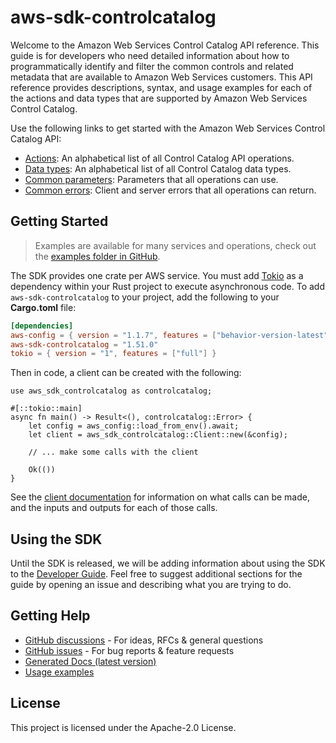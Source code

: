 # aws-sdk-controlcatalog

Welcome to the Amazon Web Services Control Catalog API reference. This guide is for developers who need detailed information about how to programmatically identify and filter the common controls and related metadata that are available to Amazon Web Services customers. This API reference provides descriptions, syntax, and usage examples for each of the actions and data types that are supported by Amazon Web Services Control Catalog.

Use the following links to get started with the Amazon Web Services Control Catalog API:
  - [Actions](https://docs.aws.amazon.com/controlcatalog/latest/APIReference/API_Operations.html): An alphabetical list of all Control Catalog API operations.
  - [Data types](https://docs.aws.amazon.com/controlcatalog/latest/APIReference/API_Types.html): An alphabetical list of all Control Catalog data types.
  - [Common parameters](https://docs.aws.amazon.com/controlcatalog/latest/APIReference/CommonParameters.html): Parameters that all operations can use.
  - [Common errors](https://docs.aws.amazon.com/controlcatalog/latest/APIReference/CommonErrors.html): Client and server errors that all operations can return.

## Getting Started

> Examples are available for many services and operations, check out the
> [examples folder in GitHub](https://github.com/awslabs/aws-sdk-rust/tree/main/examples).

The SDK provides one crate per AWS service. You must add [Tokio](https://crates.io/crates/tokio)
as a dependency within your Rust project to execute asynchronous code. To add `aws-sdk-controlcatalog` to
your project, add the following to your **Cargo.toml** file:

```toml
[dependencies]
aws-config = { version = "1.1.7", features = ["behavior-version-latest"] }
aws-sdk-controlcatalog = "1.51.0"
tokio = { version = "1", features = ["full"] }
```

Then in code, a client can be created with the following:

```rust,no_run
use aws_sdk_controlcatalog as controlcatalog;

#[::tokio::main]
async fn main() -> Result<(), controlcatalog::Error> {
    let config = aws_config::load_from_env().await;
    let client = aws_sdk_controlcatalog::Client::new(&config);

    // ... make some calls with the client

    Ok(())
}
```

See the [client documentation](https://docs.rs/aws-sdk-controlcatalog/latest/aws_sdk_controlcatalog/client/struct.Client.html)
for information on what calls can be made, and the inputs and outputs for each of those calls.

## Using the SDK

Until the SDK is released, we will be adding information about using the SDK to the
[Developer Guide](https://docs.aws.amazon.com/sdk-for-rust/latest/dg/welcome.html). Feel free to suggest
additional sections for the guide by opening an issue and describing what you are trying to do.

## Getting Help

* [GitHub discussions](https://github.com/awslabs/aws-sdk-rust/discussions) - For ideas, RFCs & general questions
* [GitHub issues](https://github.com/awslabs/aws-sdk-rust/issues/new/choose) - For bug reports & feature requests
* [Generated Docs (latest version)](https://awslabs.github.io/aws-sdk-rust/)
* [Usage examples](https://github.com/awslabs/aws-sdk-rust/tree/main/examples)

## License

This project is licensed under the Apache-2.0 License.

